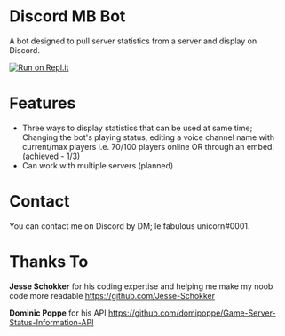 # Discord MB Bot
A bot designed to pull server statistics from a server and display on Discord. 

[![Run on Repl.it](https://repl.it/badge/github/JordanWKWhite/MBBStatsBot)](https://repl.it/github/JordanWKWhite/MBBStatsBot)

# Features
- Three ways to display statistics that can be used at same time; Changing the bot's playing status, editing a voice channel name with current/max players i.e. 70/100 players online OR through an embed. (achieved - 1/3)
- Can work with multiple servers (planned)

# Contact
You can contact me on Discord by DM; le fabulous unicorn#0001.

# Thanks To
**Jesse Schokker** for his coding expertise and helping me make my noob code more readable
https://github.com/Jesse-Schokker

**Dominic Poppe** for his API
https://github.com/domipoppe/Game-Server-Status-Information-API


